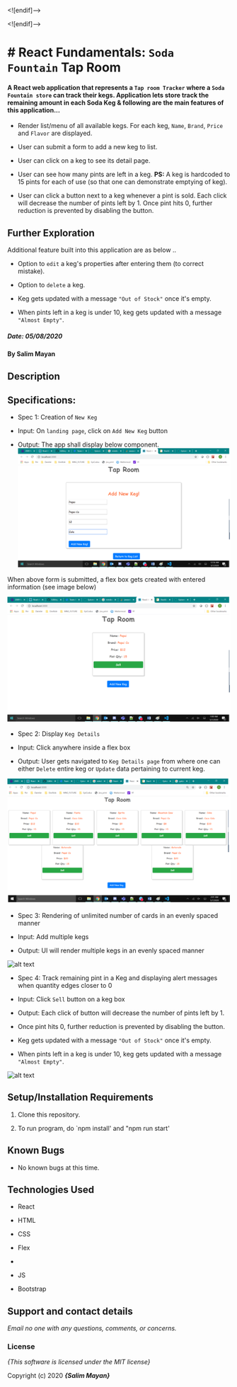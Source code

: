 <![endif]-->

<![endif]-->

# # React Fundamentals: `Soda Fountain` Tap Room

#### A React web application that represents a `Tap room Tracker` where a `Soda Fountain store` can track their kegs. Application lets store track the remaining amount in each Soda Keg & following are the main features of this application...

- Render list/menu of all available kegs. For each keg, `Name`,  `Brand`,  `Price`  and  `Flavor`  are displayed.

-  User can submit a form to add a new keg to list.

-  User can click on a keg to see its detail page.

-  User can see how many pints are left in a keg. **PS:**  A keg is hardcoded to 15 pints for each of use (so that one can demonstrate emptying of keg).

-  User can click a button next to a keg whenever a pint is sold. Each click will decrease the number of pints left by 1. Once pint hits 0, further reduction is prevented by disabling the button.

## Further Exploration

Additional feature built into this application are as below ..

-  Option to `edit` a keg's properties after entering them (to correct mistake).

-  Option to `delete` a keg.

-  Keg gets updated with a message `"Out of Stock"` once it's empty.

-  When pints left in a keg is under 10, keg gets updated with a message `"Almost Empty"`.

##### Date: **05/08/2020**

#### By **Salim Mayan**

## Description

## Specifications:

* Spec 1: Creation of `New Keg`

+ Input: On `landing page`, click on `Add New Keg` button

+ Output: The app shall display below component. ![alt text](https://github.com/Rekjal/projTapRoom/blob/master/src/img/Add_New_Keg.png)

When above form is submitted, a flex box gets created with entered information (see image below)

![alt text](https://github.com/Rekjal/projTapRoom/blob/master/src/img/Tap_Room_with_1_Keg.png)

* Spec 2: Display `Keg Details`

+ Input: Click anywhere inside a flex box

+ Output: User gets navigated to `Keg Details page` from where one can either `Delete` entire keg or `Update` data pertaining to current keg.

![alt text](https://github.com/Rekjal/projTapRoom/blob/master/src/img/Tap_Room_with_many_Kegs.png)

* Spec 3: Rendering of unlimited number of cards in an evenly spaced manner

+ Input: Add multiple kegs

+ Output: UI will render multiple kegs in an evenly spaced manner

![alt text](https://github.com/Rekjal/projTapRoom/blob/master/src/img/src/img/Tap_Room_with_many_Kegs.png)

* Spec 4: Track remaining pint in a Keg and displaying alert messages when quantity edges closer to 0

+ Input: Click `Sell` button on a keg box

+ Output: Each click of button will decrease the number of pints left by 1.

+ Once pint hits 0, further reduction is prevented by disabling the button.

+ Keg gets updated with a message `"Out of Stock"` once it's empty.

+ When pints left in a keg is under 10, keg gets updated with a message `"Almost Empty"`.

![alt text](https://github.com/Rekjal/projTapRoom/blob/master/src/img/Tap_Room_tracking_pints_and_alert_Messages)

## Setup/Installation Requirements

1. Clone this repository.

2. To run program, do `npm install' and "npm run start'

## Known Bugs

* No known bugs at this time.

## Technologies Used

* React

* HTML

* CSS

* Flex

*

* JS

* Bootstrap

## Support and contact details

_Email no one with any questions, comments, or concerns._

### License

*{This software is licensed under the MIT license}*

Copyright (c) 2020 **_{Salim Mayan}_**
